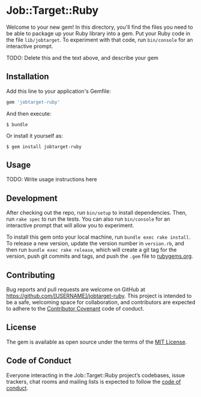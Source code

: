 # Job::Target::Ruby

Welcome to your new gem! In this directory, you'll find the files you need to be able to package up your Ruby library into a gem. Put your Ruby code in the file `lib/jobtarget`. To experiment with that code, run `bin/console` for an interactive prompt.

TODO: Delete this and the text above, and describe your gem

## Installation

Add this line to your application's Gemfile:

```ruby
gem 'jobtarget-ruby'
```

And then execute:

    $ bundle

Or install it yourself as:

    $ gem install jobtarget-ruby

## Usage

TODO: Write usage instructions here

## Development

After checking out the repo, run `bin/setup` to install dependencies. Then, run `rake spec` to run the tests. You can also run `bin/console` for an interactive prompt that will allow you to experiment.

To install this gem onto your local machine, run `bundle exec rake install`. To release a new version, update the version number in `version.rb`, and then run `bundle exec rake release`, which will create a git tag for the version, push git commits and tags, and push the `.gem` file to [rubygems.org](https://rubygems.org).

## Contributing

Bug reports and pull requests are welcome on GitHub at https://github.com/[USERNAME]/jobtarget-ruby. This project is intended to be a safe, welcoming space for collaboration, and contributors are expected to adhere to the [Contributor Covenant](http://contributor-covenant.org) code of conduct.

## License

The gem is available as open source under the terms of the [MIT License](https://opensource.org/licenses/MIT).

## Code of Conduct

Everyone interacting in the Job::Target::Ruby project’s codebases, issue trackers, chat rooms and mailing lists is expected to follow the [code of conduct](https://github.com/[USERNAME]/jobtarget-ruby/blob/master/CODE_OF_CONDUCT.md).
